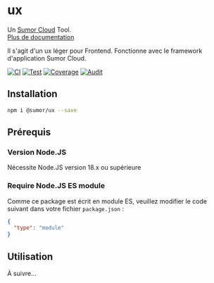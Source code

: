 # ux

Un [Sumor Cloud](https://sumor.cloud) Tool.  
[Plus de documentation](https://sumor.cloud/ux)

Il s'agit d'un ux léger pour Frontend. Fonctionne avec le framework d'application Sumor Cloud.

[![CI](https://github.com/sumor-cloud/ux/actions/workflows/ci.yml/badge.svg)](https://github.com/sumor-cloud/ux/actions/workflows/ci.yml)
[![Test](https://github.com/sumor-cloud/ux/actions/workflows/ut.yml/badge.svg)](https://github.com/sumor-cloud/ux/actions/workflows/ut.yml)
[![Coverage](https://github.com/sumor-cloud/ux/actions/workflows/coverage.yml/badge.svg)](https://github.com/sumor-cloud/ux/actions/workflows/coverage.yml)
[![Audit](https://github.com/sumor-cloud/ux/actions/workflows/audit.yml/badge.svg)](https://github.com/sumor-cloud/ux/actions/workflows/audit.yml)

## Installation

```bash
npm i @sumor/ux --save
```

## Prérequis

### Version Node.JS

Nécessite Node.JS version 18.x ou supérieure

### Require Node.JS ES module

Comme ce package est écrit en module ES,
veuillez modifier le code suivant dans votre fichier `package.json` :

```json
{
  "type": "module"
}
```

## Utilisation

À suivre...
